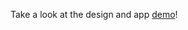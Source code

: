 Take a look at the design and app [demo](https://drive.google.com/drive/u/0/folders/1z5wtb869iRRCtKxHArCXlGI8VjBrM84E)!
